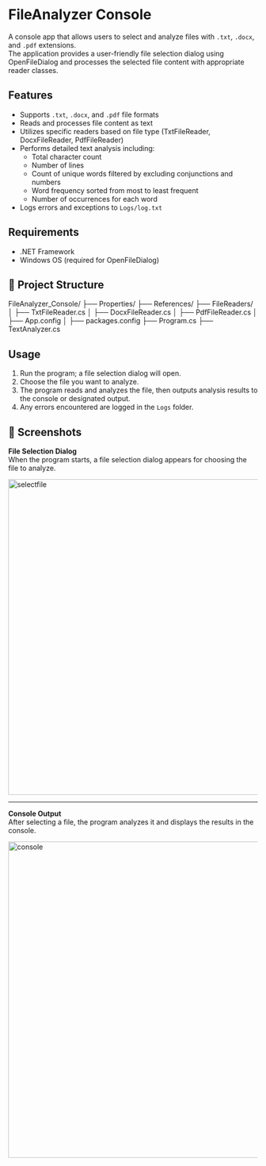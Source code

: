 # FileAnalyzer Console

A console app that allows users to select and analyze files with `.txt`, `.docx`, and `.pdf` extensions.  
The application provides a user-friendly file selection dialog using OpenFileDialog and processes the selected file content with appropriate reader classes.

## Features

- Supports `.txt`, `.docx`, and `.pdf` file formats  
- Reads and processes file content as text  
- Utilizes specific readers based on file type (TxtFileReader, DocxFileReader, PdfFileReader)  
- Performs detailed text analysis including:  
  - Total character count  
  - Number of lines  
  - Count of unique words filtered by excluding conjunctions and numbers  
  - Word frequency sorted from most to least frequent  
  - Number of occurrences for each word  
- Logs errors and exceptions to `Logs/log.txt`

## Requirements

- .NET Framework  
- Windows OS (required for OpenFileDialog)

## 📂 Project Structure

FileAnalyzer_Console/ </b>
├── Properties/
├── References/
├── FileReaders/
│ ├── TxtFileReader.cs
│ ├── DocxFileReader.cs
│ ├── PdfFileReader.cs
│ ├── App.config
│ ├── packages.config
├── Program.cs
├── TextAnalyzer.cs

## Usage

1. Run the program; a file selection dialog will open.  
2. Choose the file you want to analyze.  
3. The program reads and analyzes the file, then outputs analysis results to the console or designated output.  
4. Any errors encountered are logged in the `Logs` folder.

## 📸 Screenshots

**File Selection Dialog**  
When the program starts, a file selection dialog appears for choosing the file to analyze.

<img width="600" height="636" alt="selectfile" src="https://github.com/user-attachments/assets/9fcddc28-2d8e-45f9-ad0f-930bc71405ff" />

---

**Console Output**  
After selecting a file, the program analyzes it and displays the results in the console.

<img width="600" height="637" alt="console" src="https://github.com/user-attachments/assets/7f612d49-83dd-470d-8122-3c6ea542f382" />
